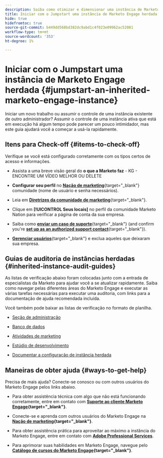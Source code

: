 ```yaml
---
description: Saiba como otimizar e dimensionar uma instância de Marketo Engage existente herdada. Siga a lista de verificação para auditar as configurações do administrador e manter a higiene do banco de dados.
title: Iniciar com o Jumpstart uma instância de Marketo Engage herdada
hide: true
hidefromtoc: true
source-git-commit: b449dd568bd382dc9abd1c4f023e09962ac52081
workflow-type: tm+mt
source-wordcount: '353'
ht-degree: 1%

---
```


# Iniciar com o Jumpstart uma instância de Marketo Engage herdada {#jumpstart-an-inherited-marketo-engage-instance}

Iniciar um novo trabalho ou assumir o controle de uma instância existente de outro administrador? Assumir o controle de uma instância ativa que está em execução há algum tempo pode parecer um pouco intimidador, mas este guia ajudará você a começar a usá-la rapidamente.

## Itens para Check-off {#items-to-check-off}

Verifique se você está configurado corretamente com os tipos certos de acesso e informações.

* Assista a uma breve visão geral do **o que a Marketo faz** - KG - ENCONTRE UM VÍDEO MELHOR OU DELETE

* **Configurar seu perfil** no [**Nação de marketing**](https://nation.marketo.com/){target="_blank"} comunidade (nome de usuário e senha necessários).

* Leia em [**Diretrizes da comunidade de marketing**](https://nation.marketo.com/t5/community-guidelines/ct-p/community-guidelines){target="_blank"}.

* Clique em **[!UICONTROL Seus locais]** no perfil da comunidade Marketo Nation para verificar a página de conta da sua empresa.

* Saiba como [**enviar um caso de suporte**](https://nation.marketo.com/t5/Knowledgebase/Submitting-a-Support-Case-to-Marketo-Support/ta-p/252201){target="_blank"} (and confirm you're [**set up as an authorized support contact**](https://nation.marketo.com/t5/Knowledgebase/Managing-Authorized-Support-Contacts/ta-p/254341){target="_blank"}).

* [**Gerenciar usuários**](/help/marketo/product-docs/administration/users-and-roles/managing-marketo-users.md){target="_blank"} e exclua aqueles que deixaram sua empresa.

## Guias de auditoria de instâncias herdadas {#inherited-instance-audit-guides}

As listas de verificação abaixo foram colocadas junto com a entrada de especialistas da Marketo para ajudar você a se atualizar rapidamente. Saiba como navegar pelas diferentes áreas do Marketo Engage e executar as várias tarefas necessárias para executar uma auditoria, com links para a documentação de ajuda recomendada incluída.

Você também pode baixar as listas de verificação no formato de planilha.

* [Seção de administração](/help/marketo/getting-started/inheriting-a-marketo-instance/new-inherit-doc-1.md)

* [Banco de dados](/help/marketo/getting-started/inheriting-a-marketo-instance/new-inherit-doc-2.md)

* [Atividades de marketing](/help/marketo/getting-started/inheriting-a-marketo-instance/new-inherit-doc-3.md)

* [Estúdio de desenvolvimento](/help/marketo/getting-started/inheriting-a-marketo-instance/new-inherit-doc-4.md)

* [Documentar a configuração de instância herdada](/help/marketo/getting-started/inheriting-a-marketo-instance/new-inherit-doc-5.md)

## Maneiras de obter ajuda {#ways-to-get-help}

Precisa de mais ajuda? Conecte-se conosco ou com outros usuários do Marketo Engage pelos links abaixo.

* Para obter assistência técnica com algo que não está funcionando corretamente, entre em contato com **[Suporte ao cliente Marketo Engage](https://nation.marketo.com/t5/Support/ct-p/Support){target="_blank"}**.

* Conecte-se e aprenda com outros usuários do Marketo Engage na **[Nação de marketing](https://nation.marketo.com/){target="_blank"}**.

* Para obter assistência prática para aproveitar ao máximo a instância do Marketo Engage, entre em contato com **[Adobe Professional Services](https://business.adobe.com/products/marketo/services-support.html)**.

* Para aprimorar suas habilidades em Marketo Engage, navegue pelo **[Catálogo de cursos do Marketo Engage](https://learning.adobe.com/catalog.html?products=Marketo%20Engage){target="_blank"}**.
